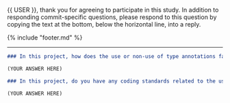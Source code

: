 {{ USER }}, thank you for agreeing to participate in this study.  In addition to responding commit-specific questions, please respond to this question by copying the text at the bottom, below the horizontal line, into a reply.

{% include "footer.md" %}

-----

```markdown
### In this project, how does the use or non-use of type annotations factor into your pull request reviews?  (Respond with 1--2 sentences)

(YOUR ANSWER HERE)

### In this project, do you have any coding standards related to the use of type annotations?  If so, briefly describe them.  (Respond with 1--2 sentences)

(YOUR ANSWER HERE)
```
